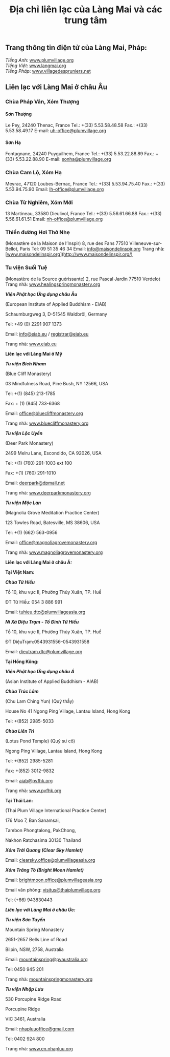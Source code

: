 ﻿---
title: Địa chỉ liên lạc của Làng Mai và các trung tâm
---


## Trang thông tin điện tử của Làng Mai, Pháp:

*Tiếng Anh*: www.plumvillage.org<br/>
*Tiếng Việt*: www.langmai.org<br/>
*Tiếng Pháp*: www.villagedespruniers.net 

## Liên lạc với Làng Mai ở châu Âu

### Chùa Pháp Vân, Xóm Thượng

#### Sơn Thượng			

Le Pey, 24240 Thenac, France
Tel.: +(33) 5.53.58.48.58
Fax.: +(33) 5.53.58.49.17
E-mail: uh-office@plumvillage.org

#### Sơn Hạ

Fontagnane, 24240 Puyguilhem, France 
Tel.: +(33) 5.53.22.88.89
Fax.: +(33) 5.53.22.88.90
E-mail: sonha@plumvillage.org

### Chùa Cam Lộ, Xóm Hạ

Meyrac, 47120 Loubes-Bernac, France 
Tel.: +(33) 5.53.94.75.40
Fax.: +(33) 5.53.94.75.90
Email: lh-office@plumvillage.org	

### Chùa Từ Nghiêm, Xóm Mới

13 Martineau, 33580 Dieulivol, France 
Tel.: +(33) 5.56.61.66.88
Fax.: +(33) 5.56.61.61.51
Email: nh-office@plumvillage.org

### Thiền đường Hơi Thở Nhẹ

(Monastère de la Maison de l’Inspir)
8, rue des Fans
77510 Villeneuve-sur-Bellot, Paris
Tel: 09 51 35 46 34
Email: info@maisondelinspir.org
Trang nhà: [www.maisondelinspir.org](http://www.maisondelinspir.org/) 

### Tu viện Suối Tuệ

(Monastère de la Source guérissante)
2, rue Pascal Jardin
77510 Verdelot
Trang nhà: www.healingspringmonastery.org

***Viện Phật học Ứng dụng châu Âu***



(European Institute of Applied Buddhism - EIAB) 

Schaumburgweg 3, D-51545 Waldbröl, Germany 

Tel: +49 (0) 2291 907 1373

Email: <info@eiab.eu> / registrar@eiab.eu	

Trang nhà: www.eiab.eu


**Liên lạc với Làng Mai ở Mỹ**



***Tu viện Bích Nham***



(Blue Cliff Monastery)

03 Mindfulness Road, Pine Bush, NY 12566, USA 	

Tel: +(1) (845) 213-1785

Fax: + (1) (845) 733-6368

Email: office@bluecliffmonastery.org 

Trang nhà: www.bluecliffmonastery.org



***Tu viện Lộc Uyển***



(Deer Park Monastery)

2499 Melru Lane, Escondido, CA 92026, USA 

Tel: +(1) (760) 291-1003 ext 100

Fax: +(1) (760) 291-1010

Email: deerpark@dpmail.net

Trang nhà: www.deerparkmonastery.org



***Tu viện Mộc Lan***

(Magnolia Grove Meditation Practice Center) 

123 Towles Road, Batesville, MS 38606, USA 

Tel: +(1) (662) 563-0956

Email: office@magnoliagrovemonastery.org 

Trang nhà: www.magnoliagrovemonastery.org 



**Liên lạc với Làng Mai ở châu Á:** 

**Tại Việt Nam:** 

***Chùa Từ Hiếu*** 

Tổ 10, khu vực II, Phường Thủy Xuân, TP. Huế 

ĐT Từ Hiếu: 054 3 886 991

Email: tuhieu.dtc@plumvillageasia.org 

***Ni Xá Diệu Trạm - Tổ Đình Từ Hiếu*** 

Tổ 10, khu vực II, Phường Thủy Xuân, TP. Huế 

ĐT DiệuTrạm:0543931556–0543931558 

Email: dieutram.dtc@plumvillage.org 

**Tại Hồng Kông:** 

***Viện Phật học Ứng dụng châu Á*** 

(Asian Institute of Applied Buddhism - AIAB) 



***Chùa Trúc Lâm***



(Chu Lam Ching Yun) (Quý thầy) 

House No 41 Ngong Ping Village, Lantau Island, Hong Kong

Tel: +(852) 2985-5033



***Chùa Liên Trì***



(Lotus Pond Temple) (Quý sư cô)

Ngong Ping Village, Lantau Island, Hong Kong 

Tel: +(852) 2985-5281

Fax: +(852) 3012-9832

Email: aiab@pvfhk.org

Trang nhà: www.pvfhk.org





**Tại Thái Lan:**



(Thai Plum Village International Practice Center) 

176 Moo 7, Ban Sanamsai,

Tambon Phongtalong, PakChong, 

Nakhon Ratchasima 30130 Thailand



***Xóm Trời Quang (Clear Sky Hamlet)***



Email: clearsky.office@plumvillageasia.org



***Xóm Trăng Tỏ (Bright Moon Hamlet)***



Email: brightmoon.office@plumvillageasia.org 

Email văn phòng: <visitus@thaiplumvillage.org> 

Tel: (+66) 943830443



***Liên lạc với Làng Mai ở châu Úc:***



***Tu viện Sơn Tuyền***

Mountain Spring Monastery 

2651-2657 Bells Line of Road

Bilpin, NSW, 2758, Australia

Email: mountainspring@pvaustralia.org

Tel: 0450 945 201

Trang nhà: [mountainspringmonastery.org](http://mountainspringmonastery.org/)



***Tu viện Nhập Lưu***



530 Porcupine Ridge Road

Porcupine Ridge

VIC 3461, Australia 

Email: nhapluuoffice@gmail.com			

Tel: 0402 924 800 

Trang nhà: www.en.nhapluu.org









